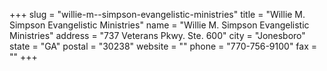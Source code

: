 +++
slug = "willie-m--simpson-evangelistic-ministries"
title = "Willie M. Simpson Evangelistic Ministries"
name = "Willie M. Simpson Evangelistic Ministries"
address = "737 Veterans Pkwy. Ste. 600"
city = "Jonesboro"
state = "GA"
postal = "30238"
website = ""
phone = "770-756-9100"
fax = ""
+++
